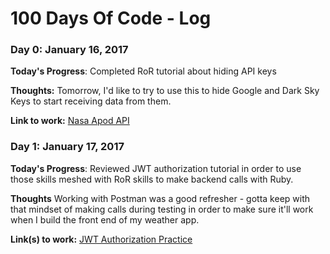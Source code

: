# 100 Days Of Code - Log

### Day 0: January 16, 2017

**Today's Progress**: Completed RoR tutorial about hiding API keys

**Thoughts:** Tomorrow, I'd like to try to use this to hide Google and Dark Sky Keys to start receiving data from them.

**Link to work:** 
[Nasa Apod API](https://github.com/JoshEdgell/NasaApodApi)

### Day 1: January 17, 2017

**Today's Progress**: Reviewed JWT authorization tutorial in order to use those skills meshed with RoR skills to make backend calls with Ruby.

**Thoughts** Working with Postman was a good refresher - gotta keep with that mindset of making calls during testing in order to make sure it'll work when I build the front end of my weather app.

**Link(s) to work:**
[JWT Authorization Practice](https://github.com/JoshEdgell/Playground/tree/master/jwt_auth)
